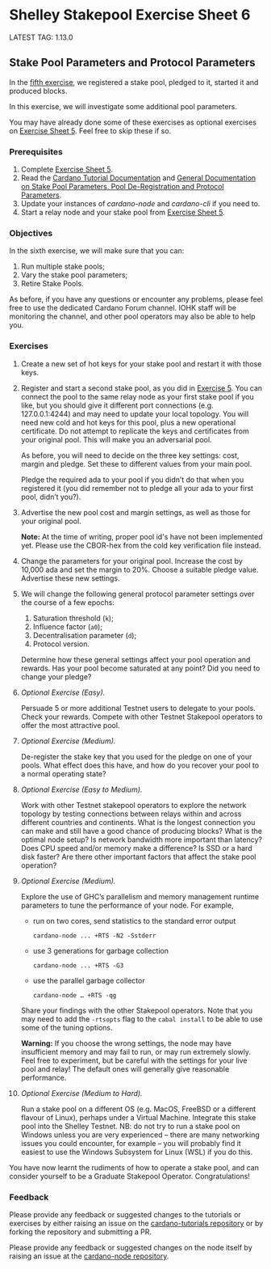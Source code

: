 # Shelley Stakepool Exercise Sheet 6

LATEST TAG: 1.13.0

## Stake Pool Parameters and Protocol Parameters

In the [fifth exercise](Exercise-5.md),
we registered a stake pool, pledged to it, started it and produced blocks.

In this exercise, we will investigate some additional pool parameters.

You may have already done some of these exercises as optional exercises on
[Exercise Sheet 5](Exercise-5.md). Feel free to skip these if so.

### Prerequisites

1. 	Complete [Exercise Sheet 5](Exercise-5.md).
2. 	Read the
    [Cardano Tutorial Documentation](https://github.com/input-output-hk/cardano-tutorials)
    and [General Documentation on Stake Pool Parameters, Pool De-Registration and Protocol Parameters](https://testnets.cardano.org).
4. 	Update your instances of *cardano-node* and *cardano-cli* if you need to.
5. 	Start a relay node and your stake pool from [Exercise Sheet 5](Exercise-5.md).

### Objectives

In the sixth exercise, we will make sure that you can:

1. 	Run multiple stake pools;
2. 	Vary the stake pool parameters;
3. 	Retire Stake Pools.

As before, if you have any questions or encounter any problems, please feel free to use the dedicated Cardano Forum channel.  IOHK staff will be monitoring the channel, and other pool operators may also be able to help you.


### Exercises

1. 	Create a new set of hot keys for your stake pool and restart it with those keys.

2. 	Register and start a second stake pool, as you did in [Exercise 5](Exercise-5.md).
    You can connect the pool to the same relay node as your first stake pool if you like,
    but you should give it different port connections (e.g. 127.0.0.1:4244)
    and may need to update your local topology.
    You will need new cold and hot keys for this pool, plus a new operational certificate.
    Do not attempt to replicate the keys and certificates from your original pool.
    This will make you an adversarial pool.

    As before, you will need to decide on the three key settings: cost, margin and pledge.
    Set these to different values from your main pool.

    Pledge the required ada to your pool if you didn’t do that when you registered it
    (you did remember not to pledge all your ada to your first pool, didn’t you?).

3. 	Advertise the new pool cost and margin settings,
    as well as those for your original pool.

    __Note:__ At the time of writing, proper pool id's have not been implemented yet.
    Please use the CBOR-hex from the cold key verification file instead.

4. 	Change the parameters for your original pool.
    Increase the cost by 10,000 ada and set the margin to 20%.
    Choose a suitable pledge value.
    Advertise these new settings.

5. 	We will change the following general protocol parameter settings over the course of a few epochs:

    1.  Saturation threshold (`k`);
    2.  Influence factor (`a0`);
    3.  Decentralisation parameter (`d`);
    4.  Protocol version.

    Determine how these general settings affect your pool operation and rewards.
    Has your pool become saturated at any point?
    Did you need to change your pledge?

6.  _Optional Exercise (Easy)._

    Persuade 5 or more additional Testnet users to delegate to your pools.
    Check your rewards.
    Compete with other Testnet Stakepool operators to offer the most attractive pool.

7. 	_Optional Exercise (Medium)._

    De-register the stake key that you used for the pledge on one of your pools.
    What effect does this have, and how do you recover your pool to a normal operating state?

8. 	_Optional Exercise (Easy to Medium)._

    Work with other Testnet stakepool operators to explore the network topology
    by testing connections between relays within and across different countries and continents.
    What is the longest connection you can make and still have a good chance of producing blocks?
    What is the optimal node setup? Is network bandwidth more important than latency?
    Does CPU speed and/or memory make a difference?
    Is SSD or a hard disk faster?
    Are there other important factors that affect the stake pool operation?

9. 	_Optional Exercise (Medium)._

    Explore the use of GHC’s parallelism and memory management runtime parameters
    to tune the performance of your node. For example,

    -   run on two cores, send statistics to the standard error output

            cardano-node ... +RTS -N2 -Sstderr

    -   use 3 generations for garbage collection

            cardano-node ... +RTS -G3

    -   use the parallel garbage collector

            cardano-node … +RTS -qg

    Share your findings with the other Stakepool operators.
    Note that you may need to add the `-rtsopts` flag to the `cabal install`
    to be able to use some of the tuning options.

    __Warning:__ If you choose the wrong settings,
    the node may have insufficient memory and may fail to run, or may run extremely slowly.
    Feel free to experiment, but be careful with the settings for your live pool and relay!
    The default ones will generally give reasonable performance.

10. _Optional Exercise (Medium to Hard)._

    Run a stake pool on a different OS (e.g. MacOS, FreeBSD or a different flavour of Linux),
    perhaps under a Virtual Machine.
    Integrate this stake pool into the Shelley Testnet.
    NB: do not try to run a stake pool on Windows unless you are very experienced –
    there are many networking issues you could encounter, for example –
    you will probably find it easiest to use the Windows Subsystem for Linux (WSL) if you do this.


You have now learnt the rudiments of how to operate a stake pool,
and can consider yourself to be a Graduate Stakepool Operator.
Congratulations!


### Feedback

Please provide any feedback or suggested changes to the tutorials or exercises by either raising an issue on the [cardano-tutorials repository](https://github.com/input-output-hk/cardano-tutorials) or by forking the repository and submitting a PR.

Please provide any feedback or suggested changes on the node itself by raising an issue at the [cardano-node repository](https://github.com/input-output-hk/cardano-node).
